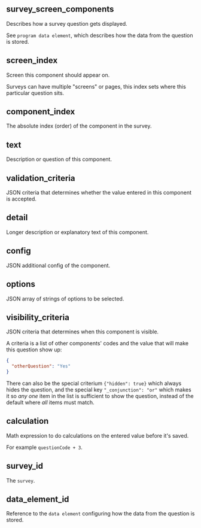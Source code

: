 ## survey_screen_components

Describes how a survey question gets displayed.

See `program data element`, which describes
how the data from the question is stored.

## screen_index

Screen this component should appear on.

Surveys can have multiple "screens" or pages, this index sets where this particular question sits.

## component_index

The absolute index (order) of the component in the survey.

## text

Description or question of this component.

## validation_criteria

JSON criteria that determines whether the value entered in this component is accepted.

## detail

Longer description or explanatory text of this component.

## config

JSON additional config of the component.

## options

JSON array of strings of options to be selected.

## visibility_criteria

JSON criteria that determines when this component is visible.

A criteria is a list of other components' codes and the value that will make this question show up:

```json
{
  "otherQuestion": "Yes"
}
```

There can also be the special criterium `{"hidden": true}` which always hides the question, and the
special key `"_conjunction": "or"` which makes it so _any one_ item in the list is sufficient to
show the question, instead of the default where _all_ items must match.

## calculation

Math expression to do calculations on the entered value before it's saved.

For example `questionCode + 3`.

## survey_id

The `survey`.

## data_element_id

Reference to the `data element` configuring
how the data from the question is stored.


